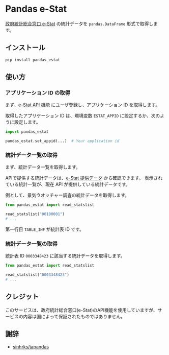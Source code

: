 # Pandas e-Stat

[政府統計総合窓口 e-Stat](https://www.e-stat.go.jp/) の統計データを `pandas.DataFrame` 形式で取得します。

## インストール

```sh
pip install pandas_estat
```

## 使い方

### アプリケーション ID の取得

まず、[e-Stat API 機能](https://www.e-stat.go.jp/api/) にユーザ登録し、アプリケーション ID を取得します。

取得したアプリケーション ID は、環境変数 `ESTAT_APPID` に設定するか、次のように設定します。

```python
import pandas_estat

pandas_estat.set_appid(...)  # Your application id
```

### 統計データ一覧の取得

まず、統計データ一覧を取得します。

APIで提供する統計データは、[e-Stat 提供データ](https://www.e-stat.go.jp/api/api-info/api-data) から確認できます。
表示されている統計一覧が、現在 API が提供している統計データです。

<!-- screen shot -->

例として、景気ウオッチャー調査の統計データを取得します。

```python
from pandas_estat import read_statslist

read_statslist("00100001")
# ...
```

第一行目 `TABLE_INF` が統計表 ID です。

### 統計データ一覧の取得

統計表 ID `0003348423` に該当する統計データを取得します。

```python
from pandas_estat import read_statslist

read_statslist("0003348423")
# ...
```

## クレジット

このサービスは、政府統計総合窓口(e-Stat)のAPI機能を使用していますが、サービスの内容は国によって保証されたものではありません。

## 謝辞

* [sinhrks/japandas](https://github.com/sinhrks/japandas)
